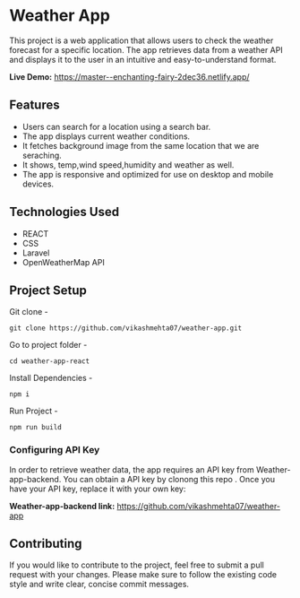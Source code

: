 # Weather App
This project is a web application that allows users to check the weather forecast for a specific location. The app retrieves data from a weather API and displays it to the user in an intuitive and easy-to-understand format.

**Live Demo:** https://master--enchanting-fairy-2dec36.netlify.app/

## Features
* Users can search for a location using a search bar.
* The app displays current weather conditions.
* It fetches background image from the same location that we are seraching.
* It shows, temp,wind speed,humidity and weather as well.
* The app is responsive and optimized for use on desktop and mobile devices.
## Technologies Used
* REACT
* CSS
* Laravel
* OpenWeatherMap API

## Project Setup
Git clone -
```console
git clone https://github.com/vikashmehta07/weather-app.git
```
Go to project folder -
```console
cd weather-app-react
```
Install Dependencies -
```console
npm i
```
Run Project -
```
npm run build
```

### Configuring API Key
In order to retrieve weather data, the app requires an API key from Weather-app-backend. You can obtain a  API key by clonong this repo . 
Once you have your API key, replace it with your own key:

**Weather-app-backend link:** https://github.com/vikashmehta07/weather-app



## Contributing
If you would like to contribute to the project, feel free to submit a pull request with your changes. Please make sure to follow the existing code style and write clear, concise commit messages.
